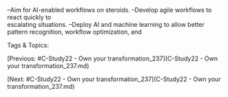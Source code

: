  –Aim for AI-enabled workflows on steroids.
 –Develop agile workflows to react quickly to  
escalating situations.
 –Deploy AI and machine learning to allow better 
pattern recognition, workflow optimization, and 

   Tags & Topics:
   

[Previous: #C-Study22 - Own your transformation_237](C-Study22 - Own your transformation_237.md)

[Next: #C-Study22 - Own your transformation_237](C-Study22 - Own your transformation_237.md)